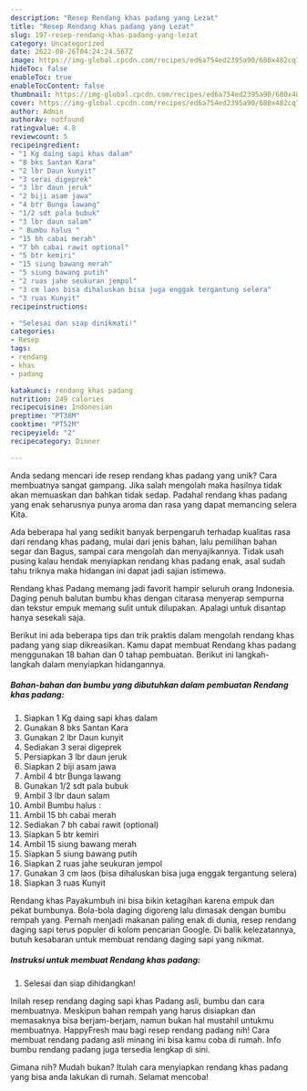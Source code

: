 ```yaml
---
description: "Resep Rendang khas padang yang Lezat"
title: "Resep Rendang khas padang yang Lezat"
slug: 197-resep-rendang-khas-padang-yang-lezat
category: Uncategorized
date: 2022-08-26T04:24:24.567Z
image: https://img-global.cpcdn.com/recipes/ed6a754ed2395a90/680x482cq70/rendang-khas-padang-foto-resep-utama.jpg
hideToc: false
enableToc: true
enableTocContent: false
thumbnail: https://img-global.cpcdn.com/recipes/ed6a754ed2395a90/680x482cq70/rendang-khas-padang-foto-resep-utama.jpg
cover: https://img-global.cpcdn.com/recipes/ed6a754ed2395a90/680x482cq70/rendang-khas-padang-foto-resep-utama.jpg
author: Admin
authorAv: notfound
ratingvalue: 4.8
reviewcount: 5
recipeingredient:
- "1 Kg daing sapi khas dalam"
- "8 bks Santan Kara"
- "2 lbr Daun kunyit"
- "3 serai digeprek"
- "3 lbr daun jeruk"
- "2 biji asam jawa"
- "4 btr Bunga lawang"
- "1/2 sdt pala bubuk"
- "3 lbr daun salam"
- " Bumbu halus "
- "15 bh cabai merah"
- "7 bh cabai rawit optional"
- "5 btr kemiri"
- "15 siung bawang merah"
- "5 siung bawang putih"
- "2 ruas jahe seukuran jempol"
- "3 cm laos bisa dihaluskan bisa juga enggak tergantung selera"
- "3 ruas Kunyit"
recipeinstructions:

- "Selesai dan siap dinikmati!"
categories:
- Resep
tags:
- rendang
- khas
- padang

katakunci: rendang khas padang 
nutrition: 249 calories
recipecuisine: Indonesian
preptime: "PT38M"
cooktime: "PT52M"
recipeyield: "2"
recipecategory: Dinner

---
```





Anda sedang mencari ide resep rendang khas padang yang unik? Cara membuatnya sangat gampang. Jika salah mengolah maka hasilnya tidak akan memuaskan dan bahkan tidak sedap. Padahal rendang khas padang yang enak seharusnya punya aroma dan rasa yang dapat memancing selera Kita.





Ada beberapa hal yang sedikit banyak berpengaruh terhadap kualitas rasa dari rendang khas padang, mulai dari jenis bahan, lalu pemilihan bahan segar dan Bagus, sampai cara mengolah dan menyajikannya. Tidak usah pusing kalau hendak menyiapkan rendang khas padang enak,      asal sudah tahu triknya maka hidangan ini dapat jadi sajian istimewa.














Rendang khas Padang memang jadi favorit hampir seluruh orang Indonesia. Daging penuh balutan bumbu khas dengan citarasa menyerap sempurna dan tekstur empuk memang sulit untuk dilupakan. Apalagi untuk disantap hanya sesekali saja.






Berikut ini ada beberapa tips dan trik praktis dalam mengolah rendang khas padang yang siap dikreasikan. Kamu dapat membuat Rendang khas padang menggunakan 18 bahan dan 0 tahap pembuatan. Berikut ini langkah-langkah dalam menyiapkan hidangannya.

<!--inarticleads1-->

##### Bahan-bahan dan bumbu yang dibutuhkan dalam pembuatan Rendang khas padang:

1. Siapkan 1 Kg daing sapi khas dalam
1. Gunakan 8 bks Santan Kara
1. Gunakan 2 lbr Daun kunyit
1. Sediakan 3 serai digeprek
1. Persiapkan 3 lbr daun jeruk
1. Siapkan 2 biji asam jawa
1. Ambil 4 btr Bunga lawang
1. Gunakan 1/2 sdt pala bubuk
1. Ambil 3 lbr daun salam
1. Ambil  Bumbu halus :
1. Ambil 15 bh cabai merah
1. Sediakan 7 bh cabai rawit (optional)
1. Siapkan 5 btr kemiri
1. Ambil 15 siung bawang merah
1. Siapkan 5 siung bawang putih
1. Siapkan 2 ruas jahe seukuran jempol
1. Gunakan 3 cm laos (bisa dihaluskan bisa juga enggak tergantung selera)
1. Siapkan 3 ruas Kunyit


Rendang khas Payakumbuh ini bisa bikin ketagihan karena empuk dan pekat bumbunya. Bola-bola daging digoreng lalu dimasak dengan bumbu rempah yang. Pernah menjadi makanan paling enak di dunia, resep rendang daging sapi terus populer di kolom pencarian Google. Di balik kelezatannya, butuh kesabaran untuk membuat rendang daging sapi yang nikmat. 

<!--inarticleads2-->

##### Instruksi untuk membuat Rendang khas padang:


1. Selesai dan siap dihidangkan!

Inilah resep rendang daging sapi khas Padang asli, bumbu dan cara membuatnya. Meskipun bahan rempah yang harus disiapkan dan memasaknya bisa berjam-berjam, namun bukan hal mustahil untukmu membuatnya. HappyFresh mau bagi resep rendang padang nih! Cara membuat rendang padang asli minang ini bisa kamu coba di rumah. Info bumbu rendang padang juga tersedia lengkap di sini. 

Gimana nih? Mudah bukan? Itulah cara menyiapkan rendang khas padang yang bisa anda lakukan di rumah. Selamat mencoba!
